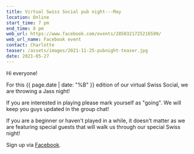 ```yaml
---
title: Virtual Swiss Social pub night---May
location: Online
start_time: 7 pm
end_time: 8 pm
web_url: https://www.facebook.com/events/2850321725216599/
web_url_name: Facebook event
contact: Charlotte
teaser: /assets/images/2021-11-25-pubnight-teaser.jpg
date: 2021-05-27
---
```


Hi everyone!

For this {{ page.date | date: "%B" }} edition of our virtual Swiss Social, we
are throwing a Jass night!

If you are interested in playing please mark yourself as "going". We will keep
you guys updated in the group chat!

If you are a beginner or haven't played in a while, it doesn't matter as we are
featuring special guests that will walk us through our special Swiss night!

Sign up via [Facebook].

[facebook]: <{{ page.web_url }}>
